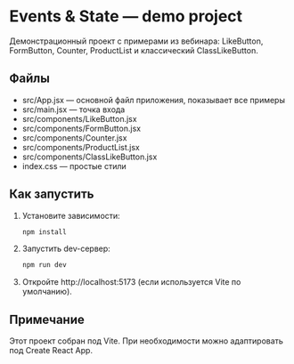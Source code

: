 # Events & State — demo project

Демонстрационный проект с примерами из вебинара: LikeButton, FormButton, Counter, ProductList и классический ClassLikeButton.

## Файлы
- src/App.jsx — основной файл приложения, показывает все примеры
- src/main.jsx — точка входа
- src/components/LikeButton.jsx
- src/components/FormButton.jsx
- src/components/Counter.jsx
- src/components/ProductList.jsx
- src/components/ClassLikeButton.jsx
- index.css — простые стили

## Как запустить
1. Установите зависимости:
   ```bash
   npm install
   ```
2. Запустить dev-сервер:
   ```bash
   npm run dev
   ```
3. Откройте http://localhost:5173 (если используется Vite по умолчанию).

## Примечание
Этот проект собран под Vite. При необходимости можно адаптировать под Create React App.
